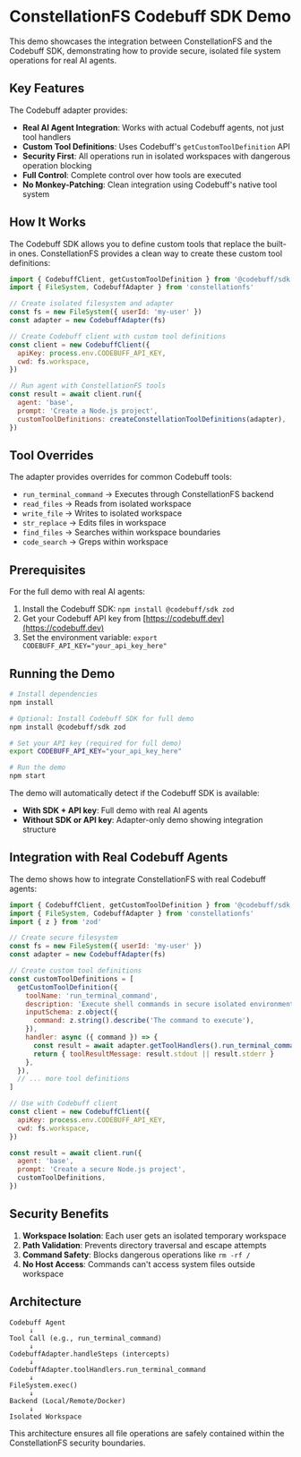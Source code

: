 # ConstellationFS Codebuff SDK Demo

This demo showcases the integration between ConstellationFS and the Codebuff SDK, demonstrating how to provide secure, isolated file system operations for real AI agents.

## Key Features

The Codebuff adapter provides:

- **Real AI Agent Integration**: Works with actual Codebuff agents, not just tool handlers
- **Custom Tool Definitions**: Uses Codebuff's `getCustomToolDefinition` API
- **Security First**: All operations run in isolated workspaces with dangerous operation blocking
- **Full Control**: Complete control over how tools are executed
- **No Monkey-Patching**: Clean integration using Codebuff's native tool system

## How It Works

The Codebuff SDK allows you to define custom tools that replace the built-in ones. ConstellationFS provides a clean way to create these custom tool definitions:

```javascript
import { CodebuffClient, getCustomToolDefinition } from '@codebuff/sdk'
import { FileSystem, CodebuffAdapter } from 'constellationfs'

// Create isolated filesystem and adapter
const fs = new FileSystem({ userId: 'my-user' })
const adapter = new CodebuffAdapter(fs)

// Create Codebuff client with custom tool definitions
const client = new CodebuffClient({
  apiKey: process.env.CODEBUFF_API_KEY,
  cwd: fs.workspace,
})

// Run agent with ConstellationFS tools
const result = await client.run({
  agent: 'base',
  prompt: 'Create a Node.js project',
  customToolDefinitions: createConstellationToolDefinitions(adapter),
})
```

## Tool Overrides

The adapter provides overrides for common Codebuff tools:

- `run_terminal_command` → Executes through ConstellationFS backend
- `read_files` → Reads from isolated workspace
- `write_file` → Writes to isolated workspace
- `str_replace` → Edits files in workspace
- `find_files` → Searches within workspace boundaries
- `code_search` → Greps within workspace

## Prerequisites

For the full demo with real AI agents:

1. Install the Codebuff SDK: `npm install @codebuff/sdk zod`
2. Get your Codebuff API key from [https://codebuff.dev](https://codebuff.dev)  
3. Set the environment variable: `export CODEBUFF_API_KEY="your_api_key_here"`

## Running the Demo

```bash
# Install dependencies
npm install

# Optional: Install Codebuff SDK for full demo
npm install @codebuff/sdk zod

# Set your API key (required for full demo)
export CODEBUFF_API_KEY="your_api_key_here"

# Run the demo
npm start
```

The demo will automatically detect if the Codebuff SDK is available:
- **With SDK + API key**: Full demo with real AI agents
- **Without SDK or API key**: Adapter-only demo showing integration structure

## Integration with Real Codebuff Agents

The demo shows how to integrate ConstellationFS with real Codebuff agents:

```javascript
import { CodebuffClient, getCustomToolDefinition } from '@codebuff/sdk'
import { FileSystem, CodebuffAdapter } from 'constellationfs'
import { z } from 'zod'

// Create secure filesystem
const fs = new FileSystem({ userId: 'my-user' })
const adapter = new CodebuffAdapter(fs)

// Create custom tool definitions
const customToolDefinitions = [
  getCustomToolDefinition({
    toolName: 'run_terminal_command',
    description: 'Execute shell commands in secure isolated environment',
    inputSchema: z.object({
      command: z.string().describe('The command to execute'),
    }),
    handler: async ({ command }) => {
      const result = await adapter.getToolHandlers().run_terminal_command(command)
      return { toolResultMessage: result.stdout || result.stderr }
    },
  }),
  // ... more tool definitions
]

// Use with Codebuff client
const client = new CodebuffClient({
  apiKey: process.env.CODEBUFF_API_KEY,
  cwd: fs.workspace,
})

const result = await client.run({
  agent: 'base',
  prompt: 'Create a secure Node.js project',
  customToolDefinitions,
})
```

## Security Benefits

1. **Workspace Isolation**: Each user gets an isolated temporary workspace
2. **Path Validation**: Prevents directory traversal and escape attempts
3. **Command Safety**: Blocks dangerous operations like `rm -rf /`
4. **No Host Access**: Commands can't access system files outside workspace

## Architecture

```
Codebuff Agent
     ↓
Tool Call (e.g., run_terminal_command)
     ↓
CodebuffAdapter.handleSteps (intercepts)
     ↓
CodebuffAdapter.toolHandlers.run_terminal_command
     ↓
FileSystem.exec()
     ↓
Backend (Local/Remote/Docker)
     ↓
Isolated Workspace
```

This architecture ensures all file operations are safely contained within the ConstellationFS security boundaries.